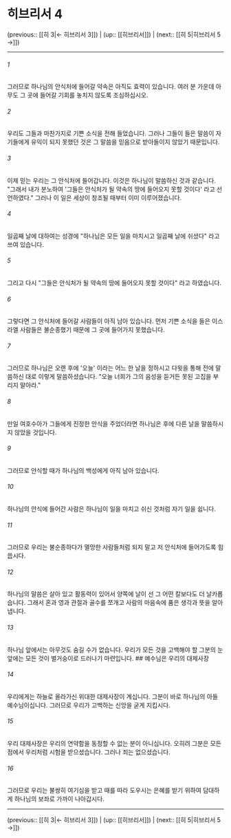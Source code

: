 # 히브리서 4

(previous:: [[히 3|← 히브리서 3]]) | (up:: [[히브리서]]) | (next:: [[히 5|히브리서 5 →]])

***




###### 1 

그러므로 하나님의 안식처에 들어갈 약속은 아직도 효력이 있습니다. 여러 분 가운데 아무도 그 곳에 들어갈 기회를 놓치지 않도록 조심하십시오. 



###### 2 

우리도 그들과 마찬가지로 기쁜 소식을 전해 들었습니다. 그러나 그들이 들은 말씀이 자기들에게 유익이 되지 못했던 것은 그 말씀을 믿음으로 받아들이지 않았기 때문입니다. 



###### 3 

이제 믿는 우리는 그 안식처에 들어갑니다. 이것은 하나님이 말씀하신 것과 같습니다. "그래서 내가 분노하여 '그들은 안식처가 될 약속의 땅에 들어오지 못할 것이다' 라고 선언하였다." 그러나 이 일은 세상이 창조될 때부터 이미 이루어졌습니다. 



###### 4 

일곱째 날에 대하여는 성경에 "하나님은 모든 일을 마치시고 일곱째 날에 쉬셨다" 라고 쓰여 있습니다. 



###### 5 

그리고 다시 "그들은 안식처가 될 약속의 땅에 들어오지 못할 것이다" 라고 하였습니다. 



###### 6 

그렇다면 그 안식처에 들어갈 사람들이 아직 남아 있습니다. 먼저 기쁜 소식을 들은 이스라엘 사람들은 불순종했기 때문에 그 곳에 들어가지 못했습니다. 



###### 7 

그러므로 하나님은 오랜 후에 '오늘' 이라는 어느 한 날을 정하시고 다윗을 통해 전에 말씀하신 대로 이렇게 말씀하셨습니다. "오늘 너희가 그의 음성을 듣거든 못된 고집을 부리지 말아라." 



###### 8 

만일 여호수아가 그들에게 진정한 안식을 주었더라면 하나님은 후에 다른 날을 말씀하시지 않았을 것입니다. 



###### 9 

그러므로 안식할 때가 하나님의 백성에게 아직 남아 있습니다. 



###### 10 

하나님의 안식에 들어간 사람은 하나님이 일을 마치고 쉬신 것처럼 자기 일을 쉽니다. 



###### 11 

그러므로 우리는 불순종하다가 멸망한 사람들처럼 되지 말고 저 안식처에 들어가도록 힘씁시다. 



###### 12 

하나님의 말씀은 살아 있고 활동력이 있어서 양쪽에 날이 선 그 어떤 칼보다도 더 날카롭습니다. 그래서 혼과 영과 관절과 골수를 쪼개고 사람의 마음속에 품은 생각과 뜻을 알아냅니다. 



###### 13 

하나님 앞에서는 아무것도 숨길 수가 없습니다. 우리가 모든 것을 고백해야 할 그분의 눈 앞에는 모든 것이 벌거숭이로 드러나기 마련입니다. ## 예수님은 우리의 대제사장 



###### 14 

우리에게는 하늘로 올라가신 위대한 대제사장이 계십니다. 그분이 바로 하나님의 아들 예수님이십니다. 그러므로 우리가 고백하는 신앙을 굳게 지킵시다. 



###### 15 

우리 대제사장은 우리의 연약함을 동정할 수 없는 분이 아니십니다. 오히려 그분은 모든 점에서 우리처럼 시험을 받으셨습니다. 그러나 죄는 없으셨습니다. 



###### 16 

그러므로 우리는 불쌍히 여기심을 받고 때를 따라 도우시는 은혜를 받기 위하여 담대하게 하나님의 보좌로 가까이 나아갑시다.

***

(previous:: [[히 3|← 히브리서 3]]) | (up:: [[히브리서]]) | (next:: [[히 5|히브리서 5 →]])

